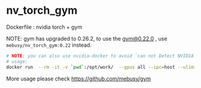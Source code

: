 # nv_torch_gym

Dockerfile : nvidia torch + gym 

NOTE: gym has upgraded to 0.26.2,   to use the gym@0.22.0 ,  use `mebusy/nv_torch_gym:0.22` instead.

```bash
# NOTE: you can also use nvidia-docker to avoid `can not Detect NVIDIA Driver` warning.
# usage: 
docker run  --rm -it -v `pwd`:/opt/work/  --gpus all --ipc=host --ulimit memlock=-1 --ulimit stack=67108864  mebusy/nv_torch_gym  python <your script> 
```


More usage please check https://github.com/mebusy/gym 
